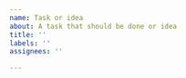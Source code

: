 ```yaml
---
name: Task or idea
about: A task that should be done or idea
title: ''
labels: ''
assignees: ''

---
```

